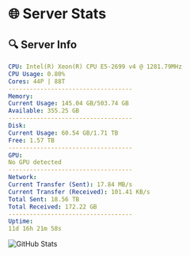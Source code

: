 # 🌐 Server Stats
## 🔍 Server Info
```yaml
CPU: Intel(R) Xeon(R) CPU E5-2699 v4 @ 1281.79MHz
CPU Usage: 0.80%
Cores: 44P | 88T
-----------------------------------
Memory:
Current Usage: 145.04 GB/503.74 GB
Available: 355.25 GB
-----------------------------------
Disk:
Current Usage: 60.54 GB/1.71 TB
Free: 1.57 TB
-----------------------------------
GPU:
No GPU detected
-----------------------------------
Network:
Current Transfer (Sent): 17.84 MB/s
Current Transfer (Received): 101.41 KB/s
Total Sent: 18.56 TB
Total Received: 172.22 GB
-----------------------------------
Uptime:
11d 16h 21m 58s
```
![GitHub Stats](https://img.shields.io/badge/Updated-2025-03-19_13:44:47-blue)